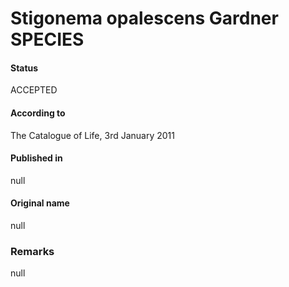 # Stigonema opalescens Gardner SPECIES

#### Status
ACCEPTED

#### According to
The Catalogue of Life, 3rd January 2011

#### Published in
null

#### Original name
null

### Remarks
null
